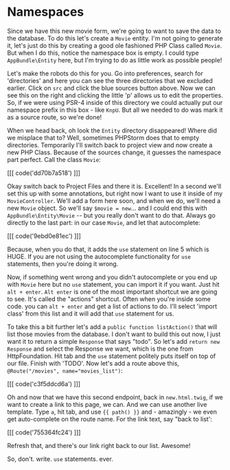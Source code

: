 # Namespaces

Since we have this new movie form, we're going to want to save the data to the database. 
To do this let's create a `Movie` entity. I'm not going to generate it, let's just do this
by creating a good ole fashioned PHP Class called `Movie`. But when I do this, notice the
namespace box is empty. I could type `AppBundle\Entity` here, but I'm trying to do as
little work as possible people!

Let's make the robots do this for you. Go into preferences, search for 'directories' and
here you can see the three directories that we excluded earlier. Click on `src` and click
the blue sources button above. Now we can see this on the right and clicking the little
'p' allows us to edit the properties. So, if we were using PSR-4 inside of this directory
we could actually put our namespace prefix in this box - like `KnpU`. But all we needed to
do was mark it as a source route, so we're done!

When we head back, oh look the `Entity` directory disappeared! Where did we misplace that to?
Well, sometimes PHPStorm does that to empty directories. Temporarily I'll switch back to project
view and now create a new PHP Class. Because of the sources change, it guesses the namespace
part perfect. Call the class `Movie`:

[[[ code('dd70b7a518') ]]]

Okay switch back to Project Files and there it is. Excellent! In a second we'll set this up
with some annotations, but right now I want to use it inside of my `MovieController`. We'll
add a form here soon, and when we do, we'll need a new `Movie` object. So we'll say
`$movie = new`... and I could end this with `AppBundle\Entity\Movie` -- but you really
don't want to do that. Always go directly to the last part: in our case `Movie`, and let
that autocomplete:

[[[ code('9ebd0e81ec') ]]]

Because, when you do that, it adds the `use` statement on line 5 which is HUGE. If
you are not using the autocomplete functionality for `use` statements, then you're
doing it wrong.

Now, if something went wrong and you didn't autocomplete or you end up with `Movie`
here but no `use` statement, you can import it if you want. Just hit `alt + enter`.
`Alt enter` is one of the most important shortcut we are going to see. It's called
the "actions" shortcut. Often when you're inside some code. you can `alt + enter`
and get a list of actions to do. I'll select 'import class' from this list and it
will add that `use` statement for us.

To take this a bit further let's add a `public function listAction()` that will list
those movies from the database. I don't want to build this out now, I just want it
to return a simple `Response` that says "todo". So let's add `return new Response`
and select the Response we want, which is the one from HttpFoundation. Hit tab and
the `use` statement politely puts itself on top of our file. Finish with 'TODO'.
Now let's add a route above this, `@Route("/movies", name="movies_list")`:

[[[ code('c3f5ddcd6a') ]]]

Oh and now that we have this second endpoint, back in `new.html.twig`, if we want
to create a link to this page, we can. And we can use another live template. Type
`a`, hit tab, and use `{{ path() }}` and - amazingly - we even get auto-complete
on the route name. For the link text, say "back to list':

[[[ code('755364fc24') ]]]

Refresh that, and there's our link right back to our list. Awesome!

So, don't. write. `use` statements. ever.
